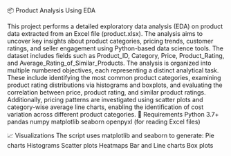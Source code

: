 📦 Product Analysis Using EDA

This project performs a detailed exploratory data analysis (EDA) on product data extracted from an Excel file (product.xlsx). The analysis aims to uncover key insights about product categories, pricing trends, customer ratings, and seller engagement using Python-based data science tools. The dataset includes fields such as Product_ID, Category, Price, Product_Rating, and Average_Rating_of_Similar_Products.
The analysis is organized into multiple numbered objectives, each representing a distinct analytical task. These include identifying the most common product categories, examining product rating distributions via histograms and boxplots, and evaluating the correlation between price, product rating, and similar product ratings. Additionally, pricing patterns are investigated using scatter plots and category-wise average line charts, enabling the identification of cost variation across different product categories. 
📌 Requirements
Python 3.7+
pandas
numpy
matplotlib
seaborn
openpyxl (for reading Excel files)

📈 Visualizations
The script uses matplotlib and seaborn to generate:
Pie charts
Histograms
Scatter plots
Heatmaps
Bar and Line charts
Box plots

